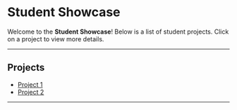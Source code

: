 # Student Showcase

Welcome to the **Student Showcase**! Below is a list of student projects. Click on a project to view more details.

---

## Projects

- [Project 1](/pages/Studentprojects/project1.md)
- [Project 2](Studentprojects/project2.md)


---

